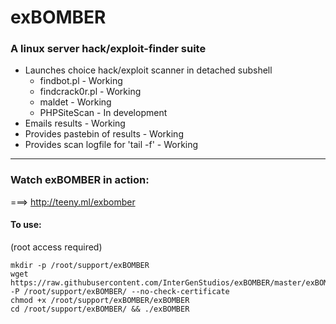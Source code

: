 # exBOMBER
### A linux server hack/exploit-finder suite

- Launches choice hack/exploit scanner in detached subshell
    - findbot.pl        - Working
    - findcrack0r.pl    - Working
    - maldet            - Working
    - PHPSiteScan       - In development
- Emails results                      - Working
- Provides pastebin of results        - Working
- Provides scan logfile for 'tail -f' - Working

---

### Watch exBOMBER in action:

 ===> http://teeny.ml/exbomber


#### To use:

(root access required)

```
mkdir -p /root/support/exBOMBER
wget https://raw.githubusercontent.com/InterGenStudios/exBOMBER/master/exBOMBER -P /root/support/exBOMBER/ --no-check-certificate
chmod +x /root/support/exBOMBER/exBOMBER
cd /root/support/exBOMBER/ && ./exBOMBER
```
